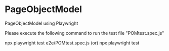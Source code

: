 # PageObjectModel
 PageObjectModel using Playwright

 Please execute the following command to run the test file "POMtest.spec.js"

 npx playwright test e2e/POMtest.spec.js
 (or) 
 npx playwright test
